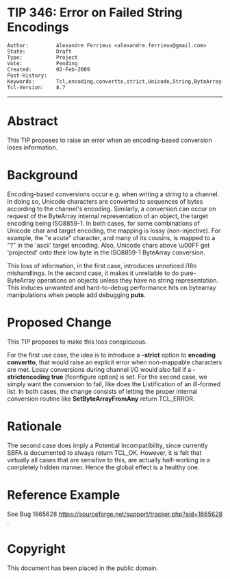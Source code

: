 # TIP 346: Error on Failed String Encodings
	Author:         Alexandre Ferrieux <alexandre.ferrieux@gmail.com>
	State:          Draft
	Type:           Project
	Vote:           Pending
	Created:        02-Feb-2009
	Post-History:   
	Keywords:       Tcl,encoding,convertto,strict,Unicode,String,ByteArray
	Tcl-Version:    8.7
-----

# Abstract

This TIP proposes to raise an error when an encoding-based conversion
loses information.

# Background

Encoding-based conversions occur e.g. when writing a string to a
channel. In doing so, Unicode characters are converted to sequences of bytes
according to the channel's encoding. Similarly, a conversion can occur
on request of the ByteArray internal representation of an object, the target
encoding being ISO8859-1. In both cases, for some
combinations of Unicode char and target encoding, the mapping is lossy
\(non-injective\). For example, the "e acute" character, and many of its
cousins, is mapped to a "?" in the 'ascii' target encoding. Also, Unicode chars above \\u00FF get 'projected' onto their low byte in the ISO8859-1 ByteArray conversion.

This loss of information, in the first case, introduces unnoticed i18n
mishandlings. In the second case, it makes it unreliable to do pure-ByteArray
operations on objects unless they have no string representation. This induces
unwanted and hard-to-debug performance hits on bytearray manipulations when
people add debugging **puts**.

# Proposed Change

This TIP proposes to make this loss conspicuous.

For the first use case, the idea is to introduce a **-strict** option to
**encoding convertto**, that would raise an explicit error when non-mappable
characters are met. Lossy conversions during channel I/O would also fail if a **-strictencoding true** [fconfigure option] is set.
  For the second case, we simply want the conversion to
fail, like does the Listification of an ill-formed list. In both cases, the
change consists of letting the proper internal conversion routine like **SetByteArrayFromAny** return TCL\_ERROR.

# Rationale

The second case does imply a Potential Incompatibility, since currently SBFA is documented to always return TCL\_OK. However, it is felt
that virtually all cases that are sensitive to this, are actually half-working
in a completely hidden manner. Hence the global effect is a healthy one.

# Reference Example

See Bug 1665628 <https://sourceforge.net/support/tracker.php?aid=1665628> .

# Copyright

This document has been placed in the public domain.

